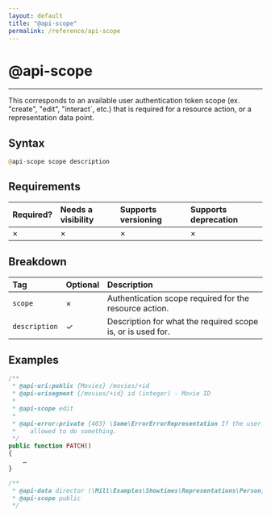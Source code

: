 ```yaml
---
layout: default
title: "@api-scope"
permalink: /reference/api-scope
---
```


# @api-scope
---

This corresponds to an available user authentication token scope (ex. "create", "edit", "interact`, etc.) that is
required for a resource action, or a representation data point.

## Syntax
```php
@api-scope scope description
```

## Requirements

| Required? | Needs a visibility | Supports versioning | Supports deprecation |
| :--- | :--- | :--- | :--- |
| × | × | × | × |

## Breakdown

| Tag | Optional | Description |
| :--- | :--- | :--- |
| `scope` | × | Authentication scope required for the resource action. |
| `description` | ✓ | Description for what the required scope is, or is used for. |

## Examples
```php
/**
 * @api-uri:public {Movies} /movies/+id
 * @api-urisegment {/movies/+id} id (integer) - Movie ID
 *
 * @api-scope edit
 *
 * @api-error:private {403} \Some\ErrorErrorRepresentation If the user isn't
 *    allowed to do something.
 */
public function PATCH()
{
    …
}
```

```php
/**
 * @api-data director (\Mill\Examples\Showtimes\Representations\Person) - Director
 * @api-scope public
 */
```
